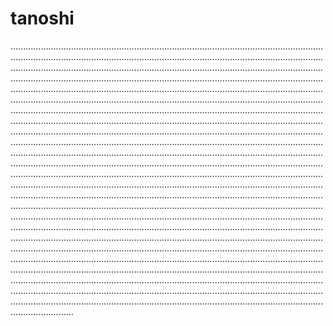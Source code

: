 # tanoshi
.....................................................................................................................................................................................................................................................................................................................................................................................................................................................................................................................................................................................................................................................................................................................................................................................................................................................................................................................................................................................................................................................................................................................................................................................................................................................................................................................................................................................................................................................................................................................................................................................................................................................................................................................................................................................................................................................................................................................................................................................................................................................................................................................................................................................................................................................................................................................................................................................................................................................................................................................................................................................................................................................................................................................................................................................................................................................................................................................................................................................................................................................................................................................................................................................................................................................